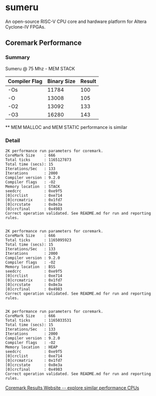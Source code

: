 # sumeru
  An open-source RISC-V CPU core and hardware platform for Altera Cyclone-IV FPGAs.

## Coremark Performance

### Summary

Sumeru @ 75 Mhz - MEM STACK

Compiler Flag | Binary Size | Result
------------- | ----------- | ------
-Os | 11784 | 100
-O | 13008 | 105
-O2 | 13092 | 133
-O3 | 16280 | 143

** MEM MALLOC and MEM STATIC performance is similar


### Detail

```
2K performance run parameters for coremark.
CoreMark Size    : 666
Total ticks      : 1165127873
Total time (secs): 15
Iterations/Sec   : 133
Iterations       : 2000
Compiler version : 9.2.0
Compiler flags   : -O2
Memory location  : STACK
seedcrc          : 0xe9f5
[0]crclist       : 0xe714
[0]crcmatrix     : 0x1fd7
[0]crcstate      : 0x8e3a
[0]crcfinal      : 0x4983
Correct operation validated. See README.md for run and reporting rules.


2K performance run parameters for coremark.
CoreMark Size    : 666
Total ticks      : 1165095923
Total time (secs): 15
Iterations/Sec   : 133
Iterations       : 2000
Compiler version : 9.2.0
Compiler flags   : -O2
Memory location  : BSS
seedcrc          : 0xe9f5
[0]crclist       : 0xe714
[0]crcmatrix     : 0x1fd7
[0]crcstate      : 0x8e3a
[0]crcfinal      : 0x4983
Correct operation validated. See README.md for run and reporting rules.


2K performance run parameters for coremark.
CoreMark Size    : 666
Total ticks      : 1165033531
Total time (secs): 15
Iterations/Sec   : 133
Iterations       : 2000
Compiler version : 9.2.0
Compiler flags   : -O2
Memory location  : HEAP
seedcrc          : 0xe9f5
[0]crclist       : 0xe714
[0]crcmatrix     : 0x1fd7
[0]crcstate      : 0x8e3a
[0]crcfinal      : 0x4983
Correct operation validated. See README.md for run and reporting rules.
```

[Coremark Results Website -- explore similar performance CPUs](https://www.eembc.org/coremark/scores.php)
